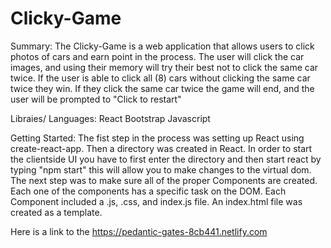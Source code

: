 # Clicky-Game

Summary:
  The Clicky-Game is a web application that allows users to click photos of cars and earn point in the process. The user will click the car images, and using their memory will try their best not to click the same car twice. If the user is able to click all (8) cars without clicking the same car twice they win. If they click the same car twice the game will end, and the user will be prompted to "Click to restart"
  
Libraies/ Languages:
React
Bootstrap
Javascript

Getting Started:
  The fist step in the process was setting up React using create-react-app. Then a directory was created in React. In order to start the clientside UI you have to first enter the directory and then start react by typing "npm start" this will allow you to make changes to the virtual dom. The next step was to make sure all of the proper Components are created. Each one of the components has a specific task on the DOM. Each Component included a .js, .css, and index.js file. An index.html file was created as a template. 

Here is a link to the 
https://pedantic-gates-8cb441.netlify.com